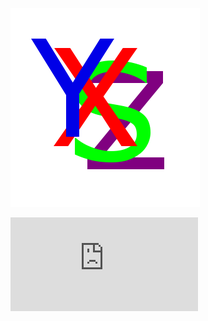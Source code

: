 ![](https://github.com/xuesong/123/blob/master/image/yzxs.png)  

![我的读书](https://github.com/xuesong/wiki/blob/master/book/done/readme.md)
